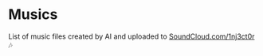 # Musics

List of music files created by AI and uploaded to [SoundCloud.com/1nj3ct0r](https://soundcloud.com/1nj3ct0r) 🎶
